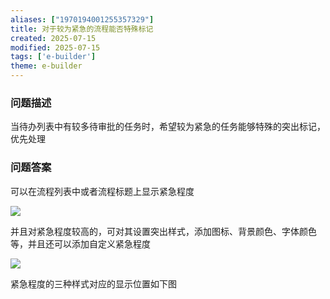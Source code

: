 ```yaml
---
aliases: ["1970194001255357329"]
title: 对于较为紧急的流程能否特殊标记
created: 2025-07-15
modified: 2025-07-15
tags: ['e-builder']
theme: e-builder
---
```


### 问题描述

当待办列表中有较多待审批的任务时，希望较为紧急的任务能够特殊的突出标记，优先处理

### 问题答案

可以在流程列表中或者流程标题上显示紧急程度

![](https://myhelpdoc.oss-cn-heyuan.aliyuncs.com/mdimages/14ef019e45b7b9005ccd9cba4edc5614.jpg)

并且对紧急程度较高的，可对其设置突出样式，添加图标、背景颜色、字体颜色等，并且还可以添加自定义紧急程度

![](https://myhelpdoc.oss-cn-heyuan.aliyuncs.com/mdimages/5d1ffd2d28437e0caca4b798088ef834.jpg)

紧急程度的三种样式对应的显示位置如下图

